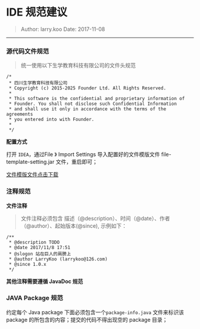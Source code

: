 # IDE 规范建议

> Author: larry.koo  Date: 2017-11-08

---

### 源代码文件规范

> 统一使用以下生学教育科技有限公司的文件头规范

```
/*
 * 四川生学教育科技有限公司
 * Copyright (c) 2015-2025 Founder Ltd. All Rights Reserved.
 *
 * This software is the confidential and proprietary information of
 * Founder. You shall not disclose such Confidential Information
 * and shall use it only in accordance with the terms of the agreements
 * you entered into with Founder.
 *
 */
```

**配置方式**

打开 `IDEA`，通过File 》 Import Settings 导入配置好的文件模版文件 file-template-setting.jar 文件，重启即可；

[文件模版文件点击下载](/assets/file-template-settings.jar)

### 注释规范

**文件注释**

> 文件注释必须包含 描述（@description）、时间（@date）、作者（@author）、起始版本(@since), 示例如下：

```
/**
 * @description TODO
 * @date 2017/11/8 17:51
 * @slogon 站在巨人的肩膀上
 * @author LarryKoo (larrykoo@126.com)
 * @since 1.0.x
 */

```

**其他注释需要遵循 JavaDoc 规范**

### JAVA Package 规范

约定每个 Java package 下面必须包含一个`package-info.java` 文件来标识该 package 的所包含的内容；提交的代码不得出现空的 package 目录；








